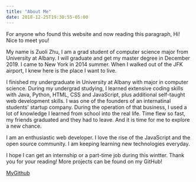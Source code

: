 ```yaml
---
title: "About Me"
date: 2018-12-25T19:30:55-05:00
---
```




For anyone who found this website and now reading this paragraph, Hi! Nice to meet you!

My name is Zuoli Zhu, I am a grad student of computer science major from University at Albany. I will graduate and get my master degree in December 2019. I came to New York in 2014 summer. When I walked out of the JFK airport, I knew here is the place I want to live.

I finished my undergraduate in University at Albany with major in computer science. During my undergrad studying, I learned extensive coding skills with Java, Python, HTML, CSS and JavaScript, plus additional self-taught web development skills. I was one of the founders of an internatinal students' startup company. During the operation of that business, I used a lot of knowledge I learned from school into the real life. Time flew so fast, my friends graduated and they had to leave. And it is time for me to explore a new chance.

I am an enthusiastic web developer. I love the rise of the JavaScript and the open source community. I am keeping learning new technologies everyday.

I hope I can get an internship or a part-time job during this wintter. Thank you for your reading! More projects can be found on my GitHub!

[MyGithub](https://github.com/zuolizhu)